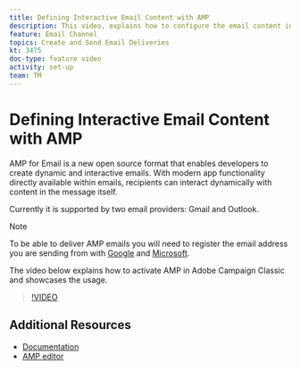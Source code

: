 ```yaml
---
title: Defining Interactive Email Content with AMP
description: This video, explains how to configure the email content in in adobe Campaign Classic (ACC) in AMP format.
feature: Email Channel
topics: Create and Send Email Deliveries
kt: 3475
doc-type: feature video
activity: set-up
team: TM
---
```


# Defining Interactive Email Content with AMP

AMP for Email is a new open source format that enables developers to create dynamic and interactive emails. With modern app functionality directly available within emails, recipients can interact dynamically with content in the message itself.

Currently it is supported by two email providers: Gmail and Outlook.

>[!NOTE]
>
> To be able to deliver AMP emails you will need to register the email address you are sending from with [Google](https://developers.google.com/gmail/ampemail/register) and [Microsoft](https://docs.microsoft.com/en-us/outlook/amphtml/register-outlook).

The video below explains how to activate AMP in Adobe Campaign Classic and showcases the usage.

>[!VIDEO](https://video.tv.adobe.com/v/29940?qualit=12)

## Additional Resources

* [Documentation](https://docs.adobe.com/content/help/en/campaign-classic/using/sending-messages/sending-emails/defining-the-email-content.html)
* [AMP editor](https://playground.amp.dev/)
